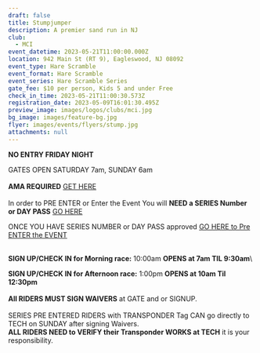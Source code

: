 ```yaml
---
draft: false
title: Stumpjumper
description: A premier sand run in NJ
club:
  - MCI
event_datetime: 2023-05-21T11:00:00.000Z
location: 942 Main St (RT 9), Eagleswood, NJ 08092
event_type: Hare Scramble
event_format: Hare Scramble
event_series: Hare Scramble Series
gate_fee: $10 per person, Kids 5 and under Free
check_in_time: 2023-05-21T11:00:30.573Z
registration_date: 2023-05-09T16:01:30.495Z
preview_image: images/logos/clubs/mci.jpg
bg_image: images/feature-bg.jpg
flyer: images/events/flyers/stump.jpg
attachments: null
---
```

**NO ENTRY FRIDAY NIGHT**

GATES OPEN SATURDAY 7am, SUNDAY 6am\
\
**AMA REQUIRED**  [GET HERE ](https://join.americanmotorcyclist.com/privileges-savenow/?gclid=CjwKCAjw3ueiBhBmEiwA4BhspNwQztzyNH49PezC5nR7BmrzNnP5WfUU4VwdINt_aZzjKCTzq9TgmBoC5ZsQAvD_BwE)\
\
In order to PRE ENTER or Enter the Event You will **NEED a SERIES Number or DAY PASS**    [GO HERE ](https://www.moto-tally.com/ECEA/ECEA/SeriesRegistration.aspx)

ONCE YOU HAVE SERIES NUMBER or DAY PASS approved  [GO HERE to Pre ENTER the EVENT](https://www.moto-tally.com/ECEA/ECEA/PreEntry.aspx)

[](https://www.moto-tally.com/ECEA/ECEA/PreEntry.aspx)\
**SIGN UP/CHECK IN for Morning race:**  10:00am **OPENS at 7am TIL 9:30am**\

**SIGN UP/CHECK IN for Afternoon race:** 1:00pm **OPENS at 10am Til 12:30pm**\
\
**All RIDERS MUST SIGN WAIVERS** at GATE and or SIGNUP.  \
\
SERIES PRE ENTERED RIDERS with TRANSPONDER Tag CAN go directly to TECH on SUNDAY after signing Waivers.\
**ALL RIDERS NEED to VERIFY their Transponder WORKS at TECH** it is your responsibility.